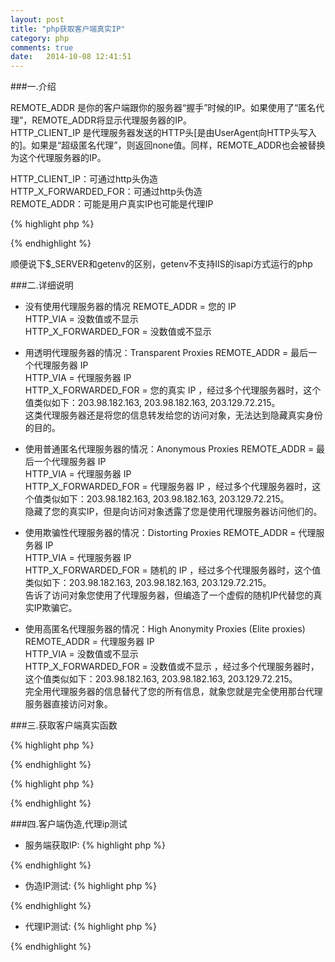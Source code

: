 ```yaml
---
layout: post
title: "php获取客户端真实IP"
category: php
comments: true
date:   2014-10-08 12:41:51
---
```


###一.介绍

REMOTE_ADDR 是你的客户端跟你的服务器“握手”时候的IP。如果使用了“匿名代理”，REMOTE_ADDR将显示代理服务器的IP。  
HTTP_CLIENT_IP 是代理服务器发送的HTTP头[是由UserAgent向HTTP头写入的]。如果是“超级匿名代理”，则返回none值。同样，REMOTE_ADDR也会被替换为这个代理服务器的IP。  

HTTP_CLIENT_IP：可通过http头伪造  
HTTP_X_FORWARDED_FOR：可通过http头伪造  
REMOTE_ADDR：可能是用户真实IP也可能是代理IP  

{% highlight php %}
<?php

$_SERVER['REMOTE_ADDR']; //访问端（有可能是真实用户，有可能是代理的）IP  
$_SERVER['HTTP_CLIENT_IP'];   //代理端的（有可能存在，可伪造）  
$_SERVER['HTTP_X_FORWARDED_FOR']; //用户是在哪个IP使用的代理（有可能存在，也可以伪造）  

?>
{% endhighlight %}

<span class="impor">顺便说下$_SERVER和getenv的区别，getenv不支持IIS的isapi方式运行的php</span>


###二.详细说明

- 没有使用代理服务器的情况
REMOTE_ADDR = 您的 IP  
HTTP_VIA = 没数值或不显示  
HTTP_X_FORWARDED_FOR = 没数值或不显示  

- 用透明代理服务器的情况：Transparent Proxies
REMOTE_ADDR = 最后一个代理服务器 IP  
HTTP_VIA = 代理服务器 IP  
HTTP_X_FORWARDED_FOR = 您的真实 IP ，经过多个代理服务器时，这个值类似如下：203.98.182.163, 203.98.182.163, 203.129.72.215。  
这类代理服务器还是将您的信息转发给您的访问对象，无法达到隐藏真实身份的目的。  

- 使用普通匿名代理服务器的情况：Anonymous Proxies
REMOTE_ADDR = 最后一个代理服务器 IP  
HTTP_VIA = 代理服务器 IP  
HTTP_X_FORWARDED_FOR = 代理服务器 IP ，经过多个代理服务器时，这个值类似如下：203.98.182.163, 203.98.182.163, 203.129.72.215。  
隐藏了您的真实IP，但是向访问对象透露了您是使用代理服务器访问他们的。  

- 使用欺骗性代理服务器的情况：Distorting Proxies
REMOTE_ADDR = 代理服务器 IP  
HTTP_VIA = 代理服务器 IP  
HTTP_X_FORWARDED_FOR = 随机的 IP ，经过多个代理服务器时，这个值类似如下：203.98.182.163, 203.98.182.163, 203.129.72.215。  
告诉了访问对象您使用了代理服务器，但编造了一个虚假的随机IP代替您的真实IP欺骗它。  

- 使用高匿名代理服务器的情况：High Anonymity Proxies (Elite proxies)
REMOTE_ADDR = 代理服务器 IP  
HTTP_VIA = 没数值或不显示  
HTTP_X_FORWARDED_FOR = 没数值或不显示 ，经过多个代理服务器时，这个值类似如下：203.98.182.163, 203.98.182.163, 203.129.72.215。  
完全用代理服务器的信息替代了您的所有信息，就象您就是完全使用那台代理服务器直接访问对象。  


###三.获取客户端真实函数

{% highlight php %}
<?php

/**
 * 获得用户的真实IP地址
 *
 * @access  public
 * @return  string
 */
function real_ip()
{
    static $realip = NULL;
 
    if ($realip !== NULL)
    {
        return $realip;
    }
 
    if (isset($_SERVER))
    {
        if (isset($_SERVER['HTTP_X_FORWARDED_FOR']))
        {
            $arr = explode(',', $_SERVER['HTTP_X_FORWARDED_FOR']);
 
            /* 取X-Forwarded-For中第一个非unknown的有效IP字符串 */
            foreach ($arr AS $ip)
            {
                $ip = trim($ip);
 
                if ($ip != 'unknown')
                {
                    $realip = $ip;
 
                    break;
                }
            }
        }
        elseif (isset($_SERVER['HTTP_CLIENT_IP']))
        {
            $realip = $_SERVER['HTTP_CLIENT_IP'];
        }
        else
        {
            if (isset($_SERVER['REMOTE_ADDR']))
            {
                $realip = $_SERVER['REMOTE_ADDR'];
            }
            else
            {
                $realip = '0.0.0.0';
            }
        }
    }
    else
    {
        if (getenv('HTTP_X_FORWARDED_FOR'))
        {
            $realip = getenv('HTTP_X_FORWARDED_FOR');
        }
        elseif (getenv('HTTP_CLIENT_IP'))
        {
            $realip = getenv('HTTP_CLIENT_IP');
        }
        else
        {
            $realip = getenv('REMOTE_ADDR');
        }
    }
 
    preg_match("/[\d\.]{7,15}/", $realip, $onlineip);
    $realip = !empty($onlineip[0]) ? $onlineip[0] : '0.0.0.0';
 
    return $realip;
}

?>
{% endhighlight %}

{% highlight php %}
<?php
// 获取客户端真实IP function getIP()
function getIP()
{
	global $ip;
	if (getenv("HTTP_CLIENT_IP"))
		$ip = getenv("HTTP_CLIENT_IP");
	else if(getenv("HTTP_X_FORWARDED_FOR"))
		$ip = getenv("HTTP_X_FORWARDED_FOR");
	else if(getenv("REMOTE_ADDR"))
		$ip = getenv("REMOTE_ADDR");
	else $ip = "Unknow";
	return $ip;
}

?>
{% endhighlight %}


###四.客户端伪造,代理ip测试

- 服务端获取IP:
{% highlight php %}
<?php

$s_onlineip = getenv(‘HTTP_CLIENT_IP’);
echo “HTTP_CLIENT_IP:”.$s_onlineip.”
n”;
$s_onlineip = getenv(‘HTTP_X_FORWARDED_FOR’);
echo “HTTP_X_FORWARDED_FOR:”.$s_onlineip.”
n”;
$s_onlineip = getenv(‘REMOTE_ADDR’);
echo “REMOTE_ADDR:”.$s_onlineip.”
n”;
$s_onlineip = $_SERVER['REMOTE_ADDR'];
echo “$_SERVER['REMOTE_ADDR']:”.$s_onlineip.”
n”;

?>
{% endhighlight %}

- 伪造IP测试:
{% highlight php %}
<?php

//客户端代码
$url = 'http://www.taoyiz.com/util/ip';
$data_string = 'test=test';
$URL_Info    =  parse_url($url);
$request = '';
if (!isset($URL_Info["port"]))
$URL_Info["port"]=80;
$request.='POST '.$URL_Info["path"].' HTTP/1.1n';
$request.='Host: '.$URL_Info["host"].'n';
$request.='Referer: “.$URL_Info["host"].'n';
$request.='Content-type: application/x-www-form-urlencodedn';
$request.='X-Forwarded-For:192.168.1.4n';//HTTP_X_FORWARDED_FOR的值
$request.='client_ip:192.168.1.5n';//HTTP_CLIENT_IP的值
$request.='Content-length: “.strlen($data_string).'n';
$request.='Connection: closen';
$request.='n';
$request.=$data_string.'n';

$fp = fsockopen($URL_Info["host"] $URL_Info["port"]);
fputs($fp $request);
$result = '';
while(!feof($fp)) {
	$result .= fgets($fp 1024);
}
fclose($fp);
echo $result;

//输出：
//HTTP_CLIENT_IP:192.168.1.5
//HTTP_X_FORWARDED_FOR:192.168.1.4
//REMOTE_ADDR:127.0.0.1
//$_SERVER['REMOTE_ADDR']:127.0.0.1

?>
{% endhighlight %}

- 代理IP测试:
{% highlight php %}
<?php

$cUrl = curl_init();
curl_setopt($cUrl CURLOPT_URL $url);
curl_setopt($cUrl CURLOPT_RETURNTRANSFER 1);
curl_setopt($cUrl CURLOPT_HEADER 1);
curl_setopt($cUrl CURLOPT_USERAGENT 'Mozilla/99.99');
//curl_setopt($cUrl CURLOPT_TIMEOUT 10);
curl_setopt($cUrl CURLOPT_PROXY '125.77.194.103:80');
$c = curl_exec($cUrl);
curl_close($cUrl);
echo $c;

//输出：
//HTTP_CLIENT_IP:
//HTTP_X_FORWARDED_FOR:
//REMOTE_ADDR:125.77.194.103
//$_SERVER['REMOTE_ADDR']:125.77.194.103

?>
{% endhighlight %}

